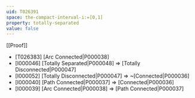```yaml
---
uid: T026391
space: the-compact-interval-i:=[0,1]
property: totally-separated
value: false
---
```

[[Proof]]

* [T026383] [Arc Connected|P000038]
* [I000046] [Totally Separated|P000048] => [Totally Disconnected|P000047]
* [I000052] [Totally Disconnected|P000047] => ~[Connected|P000036]
* [I000040] [Path Connected|P000037] => [Connected|P000036]
* [I000039] [Arc Connected|P000038] => [Path Connected|P000037]

